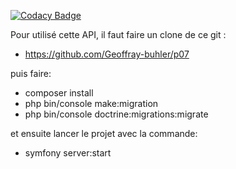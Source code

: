 [![Codacy Badge](https://app.codacy.com/project/badge/Grade/2b1cfcfe73044d12861a25809c11f852)](https://www.codacy.com/gh/Geoffray-buhler/p07/dashboard?utm_source=github.com&amp;utm_medium=referral&amp;utm_content=Geoffray-buhler/p07&amp;utm_campaign=Badge_Grade)

Pour utilisé cette API, il faut faire un clone de ce git : 
- https://github.com/Geoffray-buhler/p07

puis faire: 
- composer install
- php bin/console make:migration
- php bin/console doctrine:migrations:migrate

et ensuite lancer le projet avec la commande: 
- symfony server:start